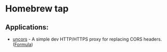 # Homebrew tap

## Applications:
- [uncors](https://github.com/evg4b/uncors) - A simple dev HTTP/HTTPS proxy for replacing CORS headers. ([Formula](./Formula/uncors.rb))